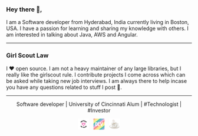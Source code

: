 
### Hey there 👋,

I am a Software developer from Hyderabad, India currently living in Boston, USA.  I have a passion for learning and sharing my knowledge with others. I am interested in talking about Java, AWS and Angular. 
 
  ---
  
  ### Girl Scout Law

I  ♥  open source.  I am not a heavy maintainer of any large libraries, but I really like the girlscout rule.  I contribute projects I come across which can be asked while taking new job interviews. I am always there to help incase you have any questions related to stuff I post 💬.

 ---
<p align='center'>
Software developer | University of Cincinnati Alum | #Technologist | #Investor 
<p align='center'>
<img height="30" src="https://raw.githubusercontent.com/bandirishitha/bandirishitha/master/icons/woman_in_tech.png?raw=true">&nbsp;&nbsp;
<img height="30" src="https://raw.githubusercontent.com/bandirishitha/bandirishitha/master/icons/dev.png?raw=true">&nbsp;&nbsp;
<img height="30" src="https://raw.githubusercontent.com/bandirishitha/bandirishitha/master/icons/java_coffee.png?raw=true">
</p>
</p>


<!--
**bandirishitha/bandirishitha** is a ✨ _special_ ✨ repository because its `README.md` (this file) appears on your GitHub profile.

Here are some ideas to get you started:

- 🔭 I’m currently working on ...
- 🌱 I’m currently learning ...
- 👯 I’m looking to collaborate on ...
- 🤔 I’m looking for help with ...
- 💬 Ask me about ...
- 📫 How to reach me: ...
- 😄 Pronouns: ...
- ⚡ Fun fact: ...
-->
